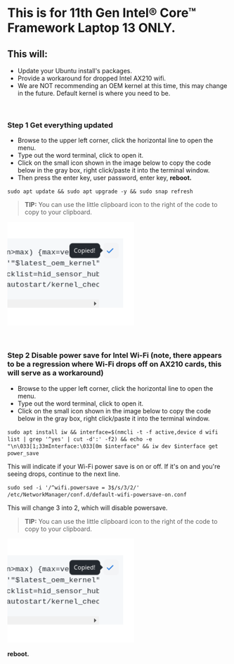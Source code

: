 # This is for 11th Gen Intel® Core™ Framework Laptop 13 ONLY.


## This will:

- Update your Ubuntu install's packages.
- Provide a workaround for dropped Intel AX210 wifi.
- We are NOT recommending an OEM kernel at this time, this may change in the future. Default kernel is where you need to be.


&nbsp; &nbsp; &nbsp; &nbsp; 


### Step 1 Get everything updated

- Browse to the upper left corner, click the horizontal line to open the menu.
- Type out the word terminal, click to open it.
- Click on the small icon shown in the image below to copy the code below in the gray box, right click/paste it into the terminal window.
- Then press the enter key, user password, enter key, **reboot.**

```
sudo apt update && sudo apt upgrade -y && sudo snap refresh
```
> **TIP:** You can use the little clipboard icon to the right of the code to copy to your clipboard.

<p style="text-align: left"><img src="https://raw.githubusercontent.com/FrameworkComputer/linux-docs/main/copied.png" alt="Copy The Code Below Like This" title="Copy The Code Above Like This"></p>


&nbsp; &nbsp; &nbsp;

### Step 2 Disable power save for Intel Wi-Fi (note, there appears to be a regression where Wi-Fi drops off on AX210 cards, this will serve as a workaround) 

- Browse to the upper left corner, click the horizontal line to open the menu.
- Type out the word terminal, click to open it.
- Click on the small icon shown in the image below to copy the code below in the gray box, right click/paste it into the terminal window.

```
sudo apt install iw && interface=$(nmcli -t -f active,device d wifi list | grep '^yes' | cut -d':' -f2) && echo -e "\n\033[1;33mInterface:\033[0m $interface" && iw dev $interface get power_save
```
This will indicate if your Wi-Fi power save is on or off. If it's on and you're seeing drops, continue to the next line.

```
sudo sed -i '/^wifi.powersave = 3$/s/3/2/' /etc/NetworkManager/conf.d/default-wifi-powersave-on.conf
```

This will change 3 into 2, which will disable powersave.

> **TIP:** You can use the little clipboard icon to the right of the code to copy to your clipboard.

<p style="text-align: left"><img src="https://raw.githubusercontent.com/FrameworkComputer/linux-docs/main/copied.png" alt="Copy The Code Below Like This" title="Copy The Code Above Like This"></p>

**reboot.**

&nbsp; &nbsp; &nbsp; &nbsp; 
